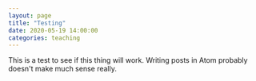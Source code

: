 ```yaml
---
layout: page
title: "Testing"
date: 2020-05-19 14:00:00
categories: teaching
---
```


This is a test to see if this thing will work. Writing posts in Atom probably doesn't make much sense really.
